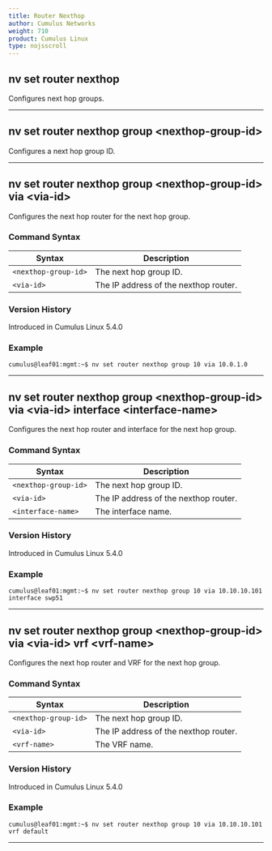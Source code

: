 ```yaml
---
title: Router Nexthop
author: Cumulus Networks
weight: 710
product: Cumulus Linux
type: nojsscroll
---
```

## nv set router nexthop

Configures next hop groups.

- - -

## nv set router nexthop group \<nexthop-group-id\>

Configures a next hop group ID.

- - -

## nv set router nexthop group \<nexthop-group-id\> via \<via-id\>

Configures the next hop router for the next hop group.

### Command Syntax

| Syntax |  Description   |
| --------- | -------------- |
| `<nexthop-group-id>` | The next hop group ID. |
| `<via-id>`  | The IP address of the nexthop router. |

### Version History

Introduced in Cumulus Linux 5.4.0

### Example

```
cumulus@leaf01:mgmt:~$ nv set router nexthop group 10 via 10.0.1.0
```

- - -

## nv set router nexthop group \<nexthop-group-id\> via \<via-id\> interface \<interface-name\>

Configures the next hop router and interface for the next hop group.

### Command Syntax

| Syntax |  Description   |
| --------- | -------------- |
| `<nexthop-group-id>` | The next hop group ID. |
| `<via-id>`  | The IP address of the nexthop router. |
| `<interface-name>`  | The interface name.  |

### Version History

Introduced in Cumulus Linux 5.4.0

### Example

```
cumulus@leaf01:mgmt:~$ nv set router nexthop group 10 via 10.10.10.101 interface swp51
```

- - -

## nv set router nexthop group \<nexthop-group-id\> via \<via-id\> vrf \<vrf-name\>

Configures the next hop router and VRF for the next hop group.

### Command Syntax

| Syntax |  Description   |
| --------- | -------------- |
| `<nexthop-group-id>` | The next hop group ID. |
| `<via-id>`  | The IP address of the nexthop router. |
| `<vrf-name>`  | The VRF name.  |

### Version History

Introduced in Cumulus Linux 5.4.0

### Example

```
cumulus@leaf01:mgmt:~$ nv set router nexthop group 10 via 10.10.10.101 vrf default
```

- - -
